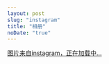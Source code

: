 ```yaml
---
layout: post
slug: "instagram"
title: "相册"
noDate: "true"
---
```

<div class="instagram" data-client-id="a0d4bd    ab154b4c689aff70602cb34a2c" data-user-id="438522285">
    <a href="http://instagram.com/litten225" target="_blank" class="open-ins">图片来自instagram，正在加载中…</a>
</div>
<script src="/js/jquery.lazyload.js"></script>
<script src="/js/instagram.js"></script>